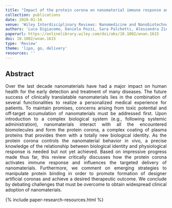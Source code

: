 ```yaml
---
title: "Impact of the protein corona on nanomaterial immune response and targeting ability"
collection: publications
date: 2020-01-16
venue: 'Wiley Interdisciplinary Reviews: Nanomedicine and Nanobiotechnology'
authors: 'Luca Digiacomo, Daniela Pozzi, Sara Palchetti, Alessandra Zingoni, Giulio Caracciolo'
paperurl: https://onlinelibrary.wiley.com/doi/abs/10.1002/wnan.1615
doi: 10.1002/wnan.1615
type: 'Review'
theme: 'lipo, go, delivery'
resources: ''
---
```


<h2> Abstract </h2>
<p align= "justify">
Over the last decade nanomaterials have had a major impact on human health for the early detection and treatment of many diseases. The future success of clinically translatable nanomaterials lies in the combination of several functionalities to realize a personalized medical experience for patients. To maintain promises, concerns arising from toxic potential and off‐target accumulation of nanomaterials must be addressed first. Upon introduction to a complex biological system (e.g., following systemic administration), nanomaterials interact with all the encountered biomolecules and form the protein corona, a complex coating of plasma proteins that provides them with a totally new biological identity. As the protein corona controls the nanomaterial behavior in vivo, a precise knowledge of the relationship between biological identity and physiological response is needed but not yet achieved. Based on impressive progress made thus far, this review critically discusses how the protein corona activates immune response and influences the targeted delivery of nanomaterials. Furthermore, we comment on emerging strategies to manipulate protein binding in order to promote formation of designer artificial coronas and achieve a desired therapeutic outcome. We conclude by debating challenges that must be overcome to obtain widespread clinical adoption of nanomaterials.

{% include paper-research-resources.html %}
